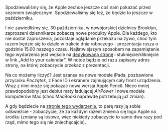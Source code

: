 Spodziewaliśmy się, że Apple zechce jeszcze coś nam pokazać przed sezonem świątecznym. Spodziewaliśmy się też, że będzie to jeszcze w październiku.

I nie zawiedliśmy się. 30 października, w nowojorskiej dzielnicy Brooklyn, zaproszeni dziennikarze zobaczą nowe produkty Apple. Dla każdego, kto nie dostał zaproszenia, pozostaje oglądanie przekazu na żywo, choć tym razem będzie się to działo w trakcie dnia roboczego - prezentacja rusza o godzinie 15.00 naszego czasu. Najłatwiejszym sposobem na zapamiętanie tego wydarzenia jest wejście na [dedykowaną stronę](https://www.apple.com/apple-events/) i stuknięcie/kliknięcie w link „Add to your calendar”. W notce będzie od razu zapisany adres strony, na której zobaczycie przekaz z prezentacji.

Na co możemy liczyć? Jest szansa na nowe modele iPada, pozbawione przycisku *Początek*, z Face ID i ekranem zajmującym cały front urządzenia. Wraz z nimi może się pokazać nowa wersja Apple Pencil. Nieco mniej prawdopodobny jest debiut maty ładującej *AirPower* i nowe modele komputerów Mac (choć MacBooki naprawdę potrzebują już zmian).

A gdy będziecie na [stronie tego wydarzenia](https://www.apple.com/apple-events/), to parę razy ją sobie odświeżcie - zobaczycie, że za każdym razem zmienia się logo Apple na środku (zmiany są losowe, więc niekiedy zobaczycie to samo dwa razy pod rząd, mimo tego się nie zniechęcajcie).
